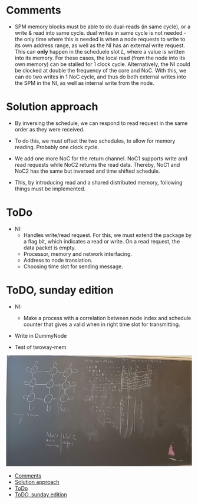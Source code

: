 # Comments
* SPM memory blocks must be able to do dual-reads (in same cycle), or a write & read into same cycle. dual writes in same cycle is not needed - the only time where this is needed is when a node requests to write to its own address range, as well as the NI has an external write request. This can **only** happen in the scheduele slot *L*, where a value is written into its memory. For these cases, the local read (from the node into its own memory) can be stalled for 1 clock cycle. Alternatively, the NI could be clocked at double the frequency of the core and NoC. With this, we can do two writes in 1 NoC cycle, and thus do both external writes into the SPM in the NI, as well as internal write from the node.


# Solution approach
* By inversing the schedule, we can respond to read request in the same order as they were received.
* To do this, we must offset the two schedules, to allow for memory reading. Probably one clock cycle.

* We add one more NoC for the return channel. NoC1 supports write and read requests while NoC2 returns the read data. Thereby, NoC1 and NoC2 has the same but inversed and time shifted schedule.

* This, by introducing read and a shared distributed memory, following things must be implemented.

# ToDo
* NI:
    * Handles write/read request. For this, we must extend the package by a flag bit, which indicates a read or write. On a read request, the data packet is empty.
    * Processor, memory and network interfacing.
    * Address to node translation.
    * Choosing time slot for sending message.



# ToDO, sunday edition
* NI: 
    * Make a process with a correlation between node index and schedule counter that gives a valid when in right time slot for transmitting.

* Write in DummyNode

* Test of twoway-mem

![alt tex][logo]


[logo]: TwoWayPictures/Blackboard1.jpg "Logo Title Text 2"
- [Comments](#comments)
- [Solution approach](#solution-approach)
- [ToDo](#todo)
- [ToDO, sunday edition](#todo-sunday-edition)